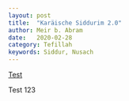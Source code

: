 ```yaml
---
layout: post
title:  "Karäische Siddurim 2.0"
author: Meir b. Abram
date:   2020-02-28
category: Tefillah
keywords: Siddur, Nusach
---
```



[Test](/assets/28EB90A8-DC31-4EAE-926A-7641D9601BFB.jpeg)

Test 123
